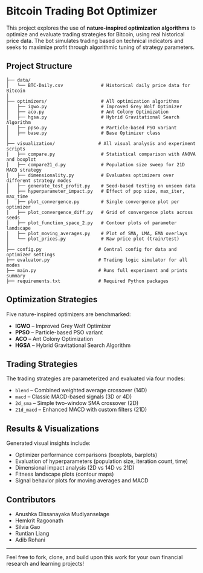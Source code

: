 # Bitcoin Trading Bot Optimizer

This project explores the use of **nature-inspired optimization algorithms** to optimize and evaluate trading strategies for Bitcoin, using real historical price data. The bot simulates trading based on technical indicators  and seeks to maximize profit through algorithmic tuning of strategy parameters.

## Project Structure

```
├── data/
│   └── BTC-Daily.csv              # Historical daily price data for Bitcoin
│
├── optimizers/                    # All optimization algorithms
│   ├── igwo.py                    # Improved Grey Wolf Optimizer
│   ├── aco.py                     # Ant Colony Optimization
│   ├── hgsa.py                    # Hybrid Gravitational Search Algorithm
│   ├── ppso.py                    # Particle-based PSO variant
│   ├── base.py                    # Base Optimizer class
│
├── visualization/                # All visual analysis and experiment scripts
│   ├── compare.py                 # Statistical comparison with ANOVA and boxplot
│   ├── compare21_d.py             # Population size sweep for 21D MACD strategy
│   ├── dimensionality.py          # Evaluates optimizers over different strategy modes
│   ├── generate_test_profit.py    # Seed-based testing on unseen data
│   ├── hyperparameter_impact.py   # Effect of pop size, max_iter, max_time
│   ├── plot_convergence.py        # Single convergence plot per optimizer
│   ├── plot_convergence_diff.py   # Grid of convergence plots across seeds
│   ├── plot_function_space_2.py   # Contour plots of parameter landscape
│   ├── plot_moving_averages.py    # Plot of SMA, LMA, EMA overlays
│   └── plot_prices.py             # Raw price plot (train/test)
│
├── config.py                     # Central config for data and optimizer settings
├── evaluator.py                  # Trading logic simulator for all modes
├── main.py                       # Runs full experiment and prints summary
├── requirements.txt              # Required Python packages
```

## Optimization Strategies

Five nature-inspired optimizers are benchmarked:

- **IGWO** – Improved Grey Wolf Optimizer
- **PPSO** – Particle-based PSO variant
- **ACO** – Ant Colony Optimization
- **HGSA** – Hybrid Gravitational Search Algorithm

## Trading Strategies

The trading strategies are parameterized and evaluated via four modes:

- `blend` – Combined weighted average crossover (14D)
- `macd` – Classic MACD-based signals (3D or 4D)
- `2d_sma` – Simple two-window SMA crossover (2D)
- `21d_macd` – Enhanced MACD with custom filters (21D)


## Results & Visualizations

Generated visual insights include:

- Optimizer performance comparisons (boxplots, barplots)
- Evaluation of hyperparameters (population size, iteration count, time)
- Dimensional impact analysis (2D vs 14D vs 21D)
- Fitness landscape plots (contour maps)
- Signal behavior plots for moving averages and MACD



## Contributors

- Anushka Dissanayaka Mudiyanselage
- Hemkrit Ragoonath
- Silvia Gao
- Runtian Liang
- Adib Rohani

---

Feel free to fork, clone, and build upon this work for your own financial research and learning projects!

